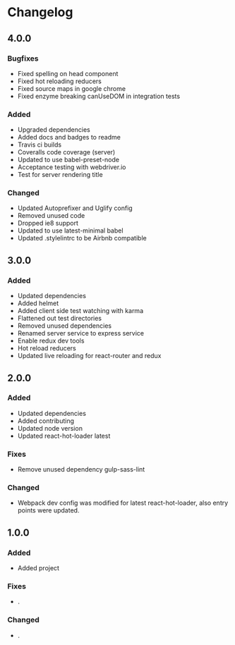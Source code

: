 # Changelog

## 4.0.0

### Bugfixes

* Fixed spelling on head component
* Fixed hot reloading reducers
* Fixed source maps in google chrome
* Fixed enzyme breaking canUseDOM in integration tests
 
### Added

* Upgraded dependencies
* Added docs and badges to readme
* Travis ci builds
* Coveralls code coverage (server)
* Updated to use babel-preset-node
* Acceptance testing with webdriver.io
* Test for server rendering title

### Changed

* Updated Autoprefixer and Uglify config
* Removed unused code
* Dropped ie8 support
* Updated to use latest-minimal babel
* Updated .stylelintrc to be Airbnb compatible


## 3.0.0

### Added

* Updated dependencies
* Added helmet
* Added client side test watching with karma
* Flattened out test directories
* Removed unused dependencies
* Renamed server service to express service
* Enable redux dev tools
* Hot reload reducers
* Updated live reloading for react-router and redux


## 2.0.0

### Added

* Updated dependencies
* Added contributing
* Updated node version
* Updated react-hot-loader latest

### Fixes

* Remove unused dependency gulp-sass-lint

### Changed

* Webpack dev config was modified for latest react-hot-loader, also entry points were updated. 



## 1.0.0

### Added

* Added project

### Fixes

* .

### Changed

* .
